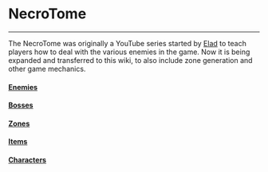 # NecroTome
---
The NecroTome was originally a YouTube series started by [Elad](/condor/staff#elad) to teach players how to deal with the various enemies in the game.  Now it is being expanded and transferred to this wiki,  to also include zone generation and other game mechanics.

#### [Enemies](necrotome/enemies)
#### [Bosses](necrotome/bosses)
#### [Zones](necrotome/zones)
#### [Items](necrotome/items)
#### [Characters](necrotome/characters)